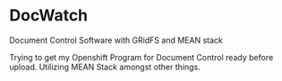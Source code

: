 # DocWatch
Document Control Software with GRidFS and MEAN stack

Trying to get my Openshift Program for Document Control ready before upload.
Utilizing MEAN Stack amongst other things.
